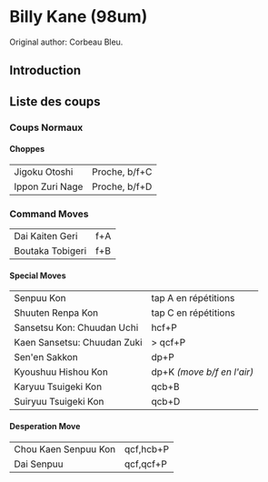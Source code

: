 # Billy Kane (98um)

Original author: Corbeau Bleu.

## Introduction

## Liste des coups

### Coups Normaux

#### Choppes

|                 |               |
|-----------------|---------------|
| Jigoku Otoshi   | Proche, b/f+C |
| Ippon Zuri Nage | Proche, b/f+D |

### Command Moves

|                  |     |
|------------------|-----|
| Dai Kaiten Geri  | f+A |
| Boutaka Tobigeri | f+B |

#### Special Moves

|                             |                            |
|-----------------------------|----------------------------|
| Senpuu Kon                  | tap A en répétitions       |
| Shuuten Renpa Kon           | tap C en répétitions       |
| Sansetsu Kon: Chuudan Uchi  | hcf+P                      |
| Kaen Sansetsu: Chuudan Zuki | \> qcf+P                   |
| Sen'en Sakkon               | dp+P                       |
| Kyoushuu Hishou Kon         | dp+K *(move b/f en l'air)* |
| Karyuu Tsuigeki Kon         | qcb+B                      |
| Suiryuu Tsuigeki Kon        | qcb+D                      |

#### Desperation Move

|                      |           |
|----------------------|-----------|
| Chou Kaen Senpuu Kon | qcf,hcb+P |
| Dai Senpuu           | qcf,qcf+P |
